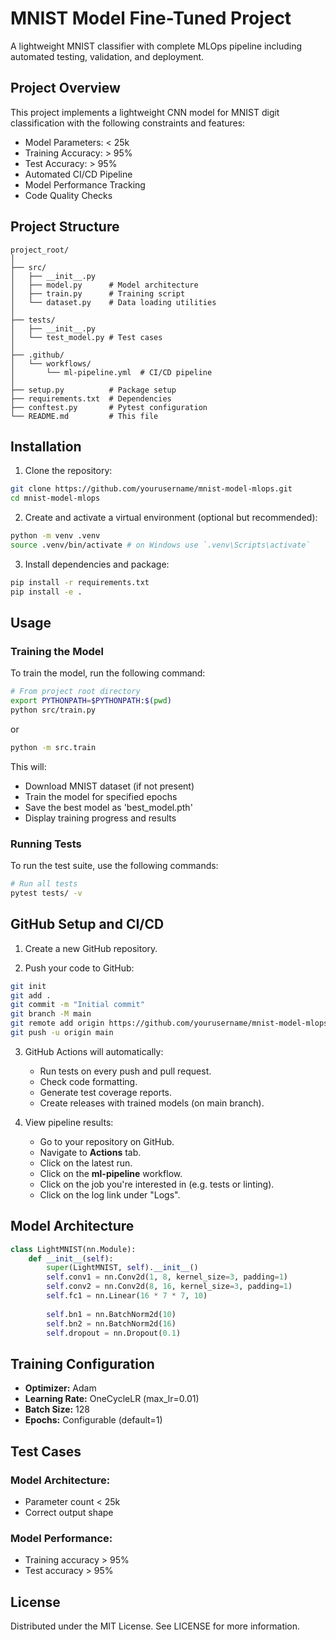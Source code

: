 
# MNIST Model Fine-Tuned Project

A lightweight MNIST classifier with complete MLOps pipeline including automated testing, validation, and deployment.

## Project Overview

This project implements a lightweight CNN model for MNIST digit classification with the following constraints and features:

- Model Parameters: < 25k
- Training Accuracy: > 95%
- Test Accuracy: > 95%
- Automated CI/CD Pipeline
- Model Performance Tracking
- Code Quality Checks

## Project Structure

```
project_root/
│
├── src/
│   ├── __init__.py
│   ├── model.py      # Model architecture
│   ├── train.py      # Training script
│   └── dataset.py    # Data loading utilities
│
├── tests/
│   ├── __init__.py
│   └── test_model.py # Test cases
│
├── .github/
│   └── workflows/
│       └── ml-pipeline.yml  # CI/CD pipeline
│
├── setup.py          # Package setup
├── requirements.txt  # Dependencies
├── conftest.py       # Pytest configuration
└── README.md         # This file
```

## Installation

1. Clone the repository:

```bash
git clone https://github.com/yourusername/mnist-model-mlops.git
cd mnist-model-mlops
```

2. Create and activate a virtual environment (optional but recommended):

```bash
python -m venv .venv
source .venv/bin/activate # on Windows use `.venv\Scripts\activate`
```

3. Install dependencies and package:

```bash
pip install -r requirements.txt
pip install -e .
```

## Usage

### Training the Model

To train the model, run the following command:

```bash
# From project root directory
export PYTHONPATH=$PYTHONPATH:$(pwd)
python src/train.py
```
or
```bash
python -m src.train
```
This will:
- Download MNIST dataset (if not present)
- Train the model for specified epochs
- Save the best model as 'best_model.pth'
- Display training progress and results

### Running Tests

To run the test suite, use the following commands:

```bash
# Run all tests
pytest tests/ -v
```

## GitHub Setup and CI/CD

1. Create a new GitHub repository.

2. Push your code to GitHub:

```bash
git init
git add .
git commit -m "Initial commit"
git branch -M main
git remote add origin https://github.com/yourusername/mnist-model-mlops.git
git push -u origin main
```

3. GitHub Actions will automatically:
   - Run tests on every push and pull request.
   - Check code formatting.
   - Generate test coverage reports.
   - Create releases with trained models (on main branch).

4. View pipeline results:
   - Go to your repository on GitHub.
   - Navigate to **Actions** tab.
   - Click on the latest run.
   - Click on the **ml-pipeline** workflow.
   - Click on the job you're interested in (e.g. tests or linting).
   - Click on the log link under "Logs".

## Model Architecture

```python
class LightMNIST(nn.Module):
    def __init__(self):
        super(LightMNIST, self).__init__()
        self.conv1 = nn.Conv2d(1, 8, kernel_size=3, padding=1)
        self.conv2 = nn.Conv2d(8, 16, kernel_size=3, padding=1)
        self.fc1 = nn.Linear(16 * 7 * 7, 10)
        
        self.bn1 = nn.BatchNorm2d(10)
        self.bn2 = nn.BatchNorm2d(16)
        self.dropout = nn.Dropout(0.1)
```

## Training Configuration

- **Optimizer:** Adam
- **Learning Rate:** OneCycleLR (max_lr=0.01)
- **Batch Size:** 128
- **Epochs:** Configurable (default=1)

## Test Cases

### Model Architecture:
- Parameter count < 25k
- Correct output shape

### Model Performance:
- Training accuracy > 95%
- Test accuracy > 95%

## License

Distributed under the MIT License. See LICENSE for more information.
